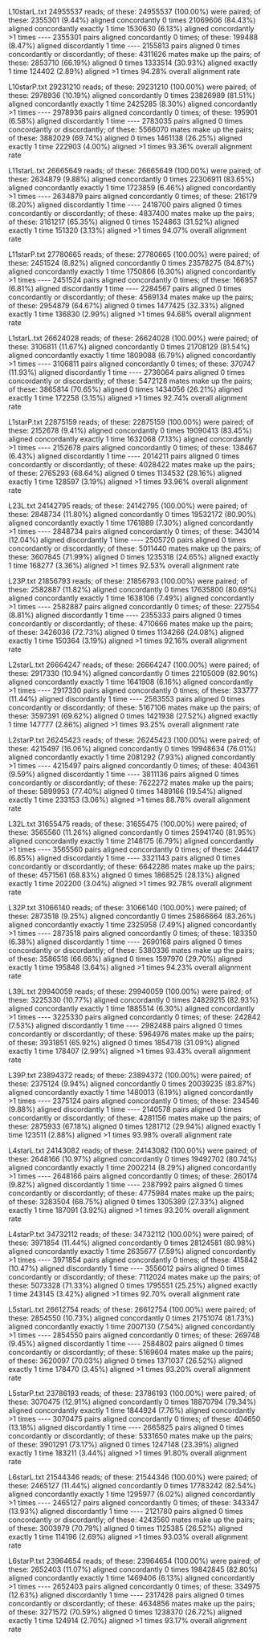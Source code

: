 
 L10starL.txt 24955537 reads; of these:
  24955537 (100.00%) were paired; of these:
    2355301 (9.44%) aligned concordantly 0 times
    21069606 (84.43%) aligned concordantly exactly 1 time
    1530630 (6.13%) aligned concordantly >1 times
    ----
    2355301 pairs aligned concordantly 0 times; of these:
      199488 (8.47%) aligned discordantly 1 time
    ----
    2155813 pairs aligned 0 times concordantly or discordantly; of these:
      4311626 mates make up the pairs; of these:
        2853710 (66.19%) aligned 0 times
        1333514 (30.93%) aligned exactly 1 time
        124402 (2.89%) aligned >1 times
94.28% overall alignment rate

 L10starP.txt 29231210 reads; of these:
  29231210 (100.00%) were paired; of these:
    2978936 (10.19%) aligned concordantly 0 times
    23826989 (81.51%) aligned concordantly exactly 1 time
    2425285 (8.30%) aligned concordantly >1 times
    ----
    2978936 pairs aligned concordantly 0 times; of these:
      195901 (6.58%) aligned discordantly 1 time
    ----
    2783035 pairs aligned 0 times concordantly or discordantly; of these:
      5566070 mates make up the pairs; of these:
        3882029 (69.74%) aligned 0 times
        1461138 (26.25%) aligned exactly 1 time
        222903 (4.00%) aligned >1 times
93.36% overall alignment rate

 L11starL.txt 26665649 reads; of these:
  26665649 (100.00%) were paired; of these:
    2634879 (9.88%) aligned concordantly 0 times
    22306911 (83.65%) aligned concordantly exactly 1 time
    1723859 (6.46%) aligned concordantly >1 times
    ----
    2634879 pairs aligned concordantly 0 times; of these:
      216179 (8.20%) aligned discordantly 1 time
    ----
    2418700 pairs aligned 0 times concordantly or discordantly; of these:
      4837400 mates make up the pairs; of these:
        3161217 (65.35%) aligned 0 times
        1524863 (31.52%) aligned exactly 1 time
        151320 (3.13%) aligned >1 times
94.07% overall alignment rate

 L11starP.txt 27780665 reads; of these:
  27780665 (100.00%) were paired; of these:
    2451524 (8.82%) aligned concordantly 0 times
    23578275 (84.87%) aligned concordantly exactly 1 time
    1750866 (6.30%) aligned concordantly >1 times
    ----
    2451524 pairs aligned concordantly 0 times; of these:
      166957 (6.81%) aligned discordantly 1 time
    ----
    2284567 pairs aligned 0 times concordantly or discordantly; of these:
      4569134 mates make up the pairs; of these:
        2954879 (64.67%) aligned 0 times
        1477425 (32.33%) aligned exactly 1 time
        136830 (2.99%) aligned >1 times
94.68% overall alignment rate

 L1starL.txt 26624028 reads; of these:
  26624028 (100.00%) were paired; of these:
    3106811 (11.67%) aligned concordantly 0 times
    21708129 (81.54%) aligned concordantly exactly 1 time
    1809088 (6.79%) aligned concordantly >1 times
    ----
    3106811 pairs aligned concordantly 0 times; of these:
      370747 (11.93%) aligned discordantly 1 time
    ----
    2736064 pairs aligned 0 times concordantly or discordantly; of these:
      5472128 mates make up the pairs; of these:
        3865814 (70.65%) aligned 0 times
        1434056 (26.21%) aligned exactly 1 time
        172258 (3.15%) aligned >1 times
92.74% overall alignment rate

 L1starP.txt 22875159 reads; of these:
  22875159 (100.00%) were paired; of these:
    2152678 (9.41%) aligned concordantly 0 times
    19090413 (83.45%) aligned concordantly exactly 1 time
    1632068 (7.13%) aligned concordantly >1 times
    ----
    2152678 pairs aligned concordantly 0 times; of these:
      138467 (6.43%) aligned discordantly 1 time
    ----
    2014211 pairs aligned 0 times concordantly or discordantly; of these:
      4028422 mates make up the pairs; of these:
        2765293 (68.64%) aligned 0 times
        1134532 (28.16%) aligned exactly 1 time
        128597 (3.19%) aligned >1 times
93.96% overall alignment rate

 L23L.txt 24142795 reads; of these:
  24142795 (100.00%) were paired; of these:
    2848734 (11.80%) aligned concordantly 0 times
    19532172 (80.90%) aligned concordantly exactly 1 time
    1761889 (7.30%) aligned concordantly >1 times
    ----
    2848734 pairs aligned concordantly 0 times; of these:
      343014 (12.04%) aligned discordantly 1 time
    ----
    2505720 pairs aligned 0 times concordantly or discordantly; of these:
      5011440 mates make up the pairs; of these:
        3607845 (71.99%) aligned 0 times
        1235318 (24.65%) aligned exactly 1 time
        168277 (3.36%) aligned >1 times
92.53% overall alignment rate

 L23P.txt 21856793 reads; of these:
  21856793 (100.00%) were paired; of these:
    2582887 (11.82%) aligned concordantly 0 times
    17635800 (80.69%) aligned concordantly exactly 1 time
    1638106 (7.49%) aligned concordantly >1 times
    ----
    2582887 pairs aligned concordantly 0 times; of these:
      227554 (8.81%) aligned discordantly 1 time
    ----
    2355333 pairs aligned 0 times concordantly or discordantly; of these:
      4710666 mates make up the pairs; of these:
        3426036 (72.73%) aligned 0 times
        1134266 (24.08%) aligned exactly 1 time
        150364 (3.19%) aligned >1 times
92.16% overall alignment rate

 L2starL.txt 26664247 reads; of these:
  26664247 (100.00%) were paired; of these:
    2917330 (10.94%) aligned concordantly 0 times
    22105009 (82.90%) aligned concordantly exactly 1 time
    1641908 (6.16%) aligned concordantly >1 times
    ----
    2917330 pairs aligned concordantly 0 times; of these:
      333777 (11.44%) aligned discordantly 1 time
    ----
    2583553 pairs aligned 0 times concordantly or discordantly; of these:
      5167106 mates make up the pairs; of these:
        3597391 (69.62%) aligned 0 times
        1421938 (27.52%) aligned exactly 1 time
        147777 (2.86%) aligned >1 times
93.25% overall alignment rate

 L2starP.txt 26245423 reads; of these:
  26245423 (100.00%) were paired; of these:
    4215497 (16.06%) aligned concordantly 0 times
    19948634 (76.01%) aligned concordantly exactly 1 time
    2081292 (7.93%) aligned concordantly >1 times
    ----
    4215497 pairs aligned concordantly 0 times; of these:
      404361 (9.59%) aligned discordantly 1 time
    ----
    3811136 pairs aligned 0 times concordantly or discordantly; of these:
      7622272 mates make up the pairs; of these:
        5899953 (77.40%) aligned 0 times
        1489166 (19.54%) aligned exactly 1 time
        233153 (3.06%) aligned >1 times
88.76% overall alignment rate

 L32L.txt 31655475 reads; of these:
  31655475 (100.00%) were paired; of these:
    3565560 (11.26%) aligned concordantly 0 times
    25941740 (81.95%) aligned concordantly exactly 1 time
    2148175 (6.79%) aligned concordantly >1 times
    ----
    3565560 pairs aligned concordantly 0 times; of these:
      244417 (6.85%) aligned discordantly 1 time
    ----
    3321143 pairs aligned 0 times concordantly or discordantly; of these:
      6642286 mates make up the pairs; of these:
        4571561 (68.83%) aligned 0 times
        1868525 (28.13%) aligned exactly 1 time
        202200 (3.04%) aligned >1 times
92.78% overall alignment rate

 L32P.txt 31066140 reads; of these:
  31066140 (100.00%) were paired; of these:
    2873518 (9.25%) aligned concordantly 0 times
    25866664 (83.26%) aligned concordantly exactly 1 time
    2325958 (7.49%) aligned concordantly >1 times
    ----
    2873518 pairs aligned concordantly 0 times; of these:
      183350 (6.38%) aligned discordantly 1 time
    ----
    2690168 pairs aligned 0 times concordantly or discordantly; of these:
      5380336 mates make up the pairs; of these:
        3586518 (66.66%) aligned 0 times
        1597970 (29.70%) aligned exactly 1 time
        195848 (3.64%) aligned >1 times
94.23% overall alignment rate

 L39L.txt 29940059 reads; of these:
  29940059 (100.00%) were paired; of these:
    3225330 (10.77%) aligned concordantly 0 times
    24829215 (82.93%) aligned concordantly exactly 1 time
    1885514 (6.30%) aligned concordantly >1 times
    ----
    3225330 pairs aligned concordantly 0 times; of these:
      242842 (7.53%) aligned discordantly 1 time
    ----
    2982488 pairs aligned 0 times concordantly or discordantly; of these:
      5964976 mates make up the pairs; of these:
        3931851 (65.92%) aligned 0 times
        1854718 (31.09%) aligned exactly 1 time
        178407 (2.99%) aligned >1 times
93.43% overall alignment rate

 L39P.txt 23894372 reads; of these:
  23894372 (100.00%) were paired; of these:
    2375124 (9.94%) aligned concordantly 0 times
    20039235 (83.87%) aligned concordantly exactly 1 time
    1480013 (6.19%) aligned concordantly >1 times
    ----
    2375124 pairs aligned concordantly 0 times; of these:
      234546 (9.88%) aligned discordantly 1 time
    ----
    2140578 pairs aligned 0 times concordantly or discordantly; of these:
      4281156 mates make up the pairs; of these:
        2875933 (67.18%) aligned 0 times
        1281712 (29.94%) aligned exactly 1 time
        123511 (2.88%) aligned >1 times
93.98% overall alignment rate

 L4starL.txt 24143082 reads; of these:
  24143082 (100.00%) were paired; of these:
    2648166 (10.97%) aligned concordantly 0 times
    19492702 (80.74%) aligned concordantly exactly 1 time
    2002214 (8.29%) aligned concordantly >1 times
    ----
    2648166 pairs aligned concordantly 0 times; of these:
      260174 (9.82%) aligned discordantly 1 time
    ----
    2387992 pairs aligned 0 times concordantly or discordantly; of these:
      4775984 mates make up the pairs; of these:
        3283504 (68.75%) aligned 0 times
        1305389 (27.33%) aligned exactly 1 time
        187091 (3.92%) aligned >1 times
93.20% overall alignment rate

 L4starP.txt 34732112 reads; of these:
  34732112 (100.00%) were paired; of these:
    3971854 (11.44%) aligned concordantly 0 times
    28124581 (80.98%) aligned concordantly exactly 1 time
    2635677 (7.59%) aligned concordantly >1 times
    ----
    3971854 pairs aligned concordantly 0 times; of these:
      415842 (10.47%) aligned discordantly 1 time
    ----
    3556012 pairs aligned 0 times concordantly or discordantly; of these:
      7112024 mates make up the pairs; of these:
        5073328 (71.33%) aligned 0 times
        1795551 (25.25%) aligned exactly 1 time
        243145 (3.42%) aligned >1 times
92.70% overall alignment rate

 L5starL.txt 26612754 reads; of these:
  26612754 (100.00%) were paired; of these:
    2854550 (10.73%) aligned concordantly 0 times
    21751074 (81.73%) aligned concordantly exactly 1 time
    2007130 (7.54%) aligned concordantly >1 times
    ----
    2854550 pairs aligned concordantly 0 times; of these:
      269748 (9.45%) aligned discordantly 1 time
    ----
    2584802 pairs aligned 0 times concordantly or discordantly; of these:
      5169604 mates make up the pairs; of these:
        3620097 (70.03%) aligned 0 times
        1371037 (26.52%) aligned exactly 1 time
        178470 (3.45%) aligned >1 times
93.20% overall alignment rate

 L5starP.txt 23786193 reads; of these:
  23786193 (100.00%) were paired; of these:
    3070475 (12.91%) aligned concordantly 0 times
    18870794 (79.34%) aligned concordantly exactly 1 time
    1844924 (7.76%) aligned concordantly >1 times
    ----
    3070475 pairs aligned concordantly 0 times; of these:
      404650 (13.18%) aligned discordantly 1 time
    ----
    2665825 pairs aligned 0 times concordantly or discordantly; of these:
      5331650 mates make up the pairs; of these:
        3901291 (73.17%) aligned 0 times
        1247148 (23.39%) aligned exactly 1 time
        183211 (3.44%) aligned >1 times
91.80% overall alignment rate

 L6starL.txt 21544346 reads; of these:
  21544346 (100.00%) were paired; of these:
    2465127 (11.44%) aligned concordantly 0 times
    17783242 (82.54%) aligned concordantly exactly 1 time
    1295977 (6.02%) aligned concordantly >1 times
    ----
    2465127 pairs aligned concordantly 0 times; of these:
      343347 (13.93%) aligned discordantly 1 time
    ----
    2121780 pairs aligned 0 times concordantly or discordantly; of these:
      4243560 mates make up the pairs; of these:
        3003979 (70.79%) aligned 0 times
        1125385 (26.52%) aligned exactly 1 time
        114196 (2.69%) aligned >1 times
93.03% overall alignment rate

 L6starP.txt 23964654 reads; of these:
  23964654 (100.00%) were paired; of these:
    2652403 (11.07%) aligned concordantly 0 times
    19842845 (82.80%) aligned concordantly exactly 1 time
    1469406 (6.13%) aligned concordantly >1 times
    ----
    2652403 pairs aligned concordantly 0 times; of these:
      334975 (12.63%) aligned discordantly 1 time
    ----
    2317428 pairs aligned 0 times concordantly or discordantly; of these:
      4634856 mates make up the pairs; of these:
        3271572 (70.59%) aligned 0 times
        1238370 (26.72%) aligned exactly 1 time
        124914 (2.70%) aligned >1 times
93.17% overall alignment rate
